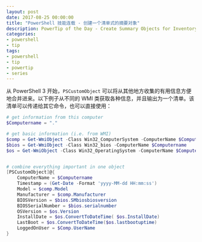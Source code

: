 ```yaml
---
layout: post
date: 2017-08-25 00:00:00
title: "PowerShell 技能连载 - 创建一个清单式的摘要对象"
description: PowerTip of the Day - Create Summary Objects for Inventory
categories:
- powershell
- tip
tags:
- powershell
- tip
- powertip
- series
---
```

从 PowerShell 3 开始，`PSCustomObject` 可以将从其他地方收集的有用信息方便地合并进来。以下例子从不同的 WMI 类获取各种信息，并且输出为一个清单。该清单可以传递给其它命令，也可以直接使用：

```powershell
# get information from this computer
$Computername = "."

# get basic information (i.e. from WMI)
$comp = Get-WmiObject -Class Win32_ComputerSystem -ComputerName $Computername
$bios = Get-WmiObject -Class Win32_bios -ComputerName $Computername
$os = Get-WmiObject -Class Win32_OperatingSystem -ComputerName $Computername


# combine everything important in one object
[PSCustomObject]@{
    ComputerName = $Computername
    Timestamp = (Get-Date -Format 'yyyy-MM-dd HH:mm:ss')
    Model = $comp.Model
    Manufacturer = $comp.Manufacturer
    BIOSVersion = $bios.SMbiosbiosversion
    BIOSSerialNumber = $bios.serialnumber
    OSVersion = $os.Version
    InstallDate = $os.ConvertToDateTime( $os.InstallDate)
    LastBoot = $os.ConvertToDateTime($os.lastbootuptime)
    LoggedOnUser = $Comp.UserName
}
```

<!--本文国际来源：[Create Summary Objects for Inventory](http://community.idera.com/powershell/powertips/b/tips/posts/create-summary-objects-for-inventory)-->
